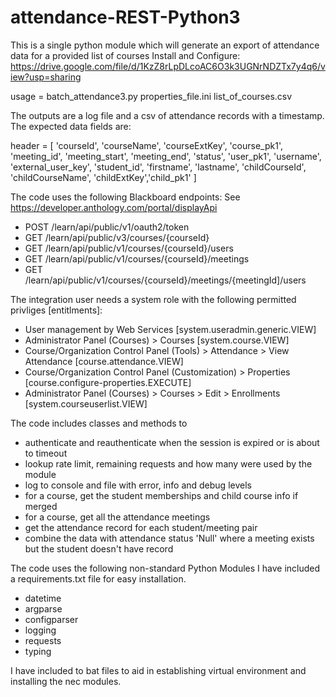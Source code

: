 # attendance-REST-Python3
This is a single python module which will generate an export of attendance data for a provided list of courses
Install and Configure:  https://drive.google.com/file/d/1KzZ8rLpDLcoAC6O3k3UGNrNDZTx7y4q6/view?usp=sharing

usage = batch_attendance3.py properties_file.ini list_of_courses.csv

The outputs are a log file and a csv of attendance records with a timestamp.
The expected data fields are:

header = [
    'courseId', 'courseName', 'courseExtKey', 'course_pk1',
    'meeting_id', 'meeting_start', 'meeting_end', 'status',
    'user_pk1', 'username', 'external_user_key', 'student_id', 'firstname', 'lastname',
    'childCourseId', 'childCourseName', 'childExtKey','child_pk1'
]

The code uses the following Blackboard endpoints:
See https://developer.anthology.com/portal/displayApi 
- POST /learn/api/public/v1/oauth2/token
- GET /learn/api/public/v3/courses/{courseId}
- GET /learn/api/public/v1/courses/{courseId}/users
- GET /learn/api/public/v1/courses/{courseId}/meetings
- GET /learn/api/public/v1/courses/{courseId}/meetings/{meetingId]/users

The integration user needs a system role with the following permitted privliges [entitlments]:
	
- User management by Web Services [system.useradmin.generic.VIEW]
- Administrator Panel (Courses) > Courses [system.course.VIEW]
- Course/Organization Control Panel (Tools) > Attendance > View Attendance [course.attendance.VIEW]
- Course/Organization Control Panel (Customization) > Properties [course.configure-properties.EXECUTE]
- Administrator Panel (Courses) > Courses > Edit > Enrollments [system.courseuserlist.VIEW]

The code includes classes and methods to

- authenticate and reauthenticate when the session is expired or is about to timeout
- lookup rate limit, remaining requests and how many were used by the module
- log to console and file with error, info and debug levels
- for a course, get the student memberships and child course info if merged
- for a course, get all the attendance meetings
- get the attendance record for each student/meeting pair
- combine the data with attendance status 'Null' where a meeting exists but the student doesn't have record

The code uses the following non-standard Python Modules
I have included a requirements.txt file for easy installation.

- datetime
- argparse
- configparser
- logging
- requests
- typing

I have included to bat files to aid in establishing virtual environment and installing the nec modules.

